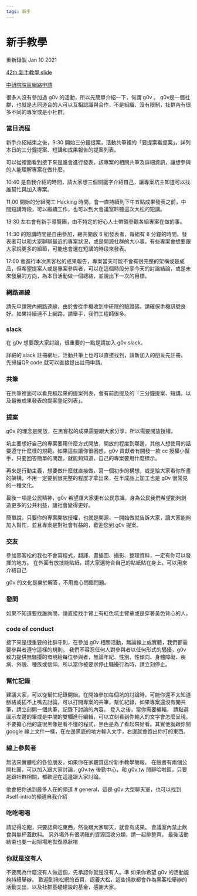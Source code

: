 ```yaml
---
tags: 新手
---
```

新手教學
====
重新錄製 Jan 10 2021

[42th 新手教學 slide](https://docs.google.com/presentation/d/1v9TQqka9ZFb_yuHxlDZZZ7I6Ixx6rzWg9JqJTgYgwec/edit?usp=sharing)

[中研院院區網路申請](https://its.sinica.edu.tw/posts/117229)

很多人沒有參加過 g0v 的活動，所以先簡單介紹一下，何謂 g0v 。
g0v是一個社群，也就是志同道合的人可以互相認識與合作，不是組織、沒有限制，社群內有很多不同的專案或是小社群。

### 當日流程

新手介紹結束之後，9:30 開始三分鐘提案，活動共筆裡的「要提案看提案」，詳列本日的三分鐘提案、短講和成果報告的提案列表。

可以從裡面看到接下來是誰會進行發表，該專案的相關共筆及詳細資訊，讓想參與的人能理解專案在做什麼。

10:40 是自我介紹的時間，請大家想三個關鍵字介紹自己，讓專案坑主知道可以找誰幫忙與加入專案。 

11:00 開始的分組開工 Hacking 時間，會一直持續到下午五點成果發表之前，中間短講時段，可以繼續工作，也可以到大會議室聆聽這次大松的短講。

13:30 左右會有新手導覽團，由不特定的好心人士帶領參觀各組專案在做的事。

14:30 的短講時間是自由參加，總共開放 6 組發表者，每組有 8 分鐘的時間，發表者可以和大家聊聊最近的專案狀況，或是開源社群的大小事。有些專案會想要跟大家說更多的細節，可能也會選在短講的時段來發表。

17:00 會進行本次黑客松的成果報告，專案當天可能不會有很完整的架構或是成品，但希望提案人或是專案參與者，可以在這個時段分享今天的討論結論，或是未來發展的方向，為本日活動做一個總結，並說出下一次的目標。

### 網路連線
請先申請院內網路連線，由於會從手機收到中研院的驗證碼，請確保手機訊號良好。如果持續連不上網路，請舉手，我們工程師很多。

### slack
在 g0v 想要跟大家討論，很重要的一點是請加入 g0v slack。

詳細的 slack 註冊網址，活動共筆上也可以直接找到，請新加入的朋友先註冊。先掃描QR code 就可以直接提出註冊申請。

### 共筆
在共筆裡面可以看見框起來的提案列表，會有前面提及的「三分鐘提案、短講，以及最後成果發表的提案登記列表」。

### 提案
g0v 的理念是開放，在黑客松的成果需要跟大家分享，所以需要開放授權。

坑主要想好自己的專案要用什麼方式開放，開放的程度到哪邊，其他人想使用的話要遵守什麼樣的規範。如果這些讓你很困惑，g0v 貢獻者有開發一款 cc 授權小幫手，只要回答簡單的問題，就能夠知道，自己的專案要用什麼標示。

再來是行動主義，想要做什麼就直接做，寫一個初步的構想，或是給大家看你所畫的架構，不用一定要到很完整的程度才拿出來，在半成品上加工也是 g0v 很常見的一種文化。

最後一項是公民精神，g0v 希望讓大家更有公民意識，身為公民我們希望能夠創造更多的公共利益，讓社會變得更好。

簡單說，只要你的專案開放授權，也就是開源，一開始做就告訴大家，讓大家能夠加入幫忙，並且專案是對社會有益的，歡迎您到 g0v 提案。

### 交友
參加黑客松的我也不會寫程式，翻譯、畫插圖、攝影、整理資料，一定有你可以發揮的地方。
在外面有放技能貼紙，請大家選符合自己的貼紙貼在身上，可以用來介紹自己

g0v 的文化是樂於解答，不用擔心問錯問題。

### 發問
如果不知道要找誰詢問，請直接找手臂上有紅色坑主臂章或是穿著黃色背心的人。

### code of conduct
接下來是很重要的社群守則，在參加 g0v 相關活動，無論線上或實體，我們都需要參與者遵守這樣的規則。
我們不容忍任何人對參與者以任何形式的騷擾，g0v 致力提供無騷擾的環境給每位參與者，無論年紀、性別、性傾向、身體障礙、疾病、外貌、種族或信仰。所以當你被要求停止騷擾行為時，請立刻停止。

### 幫忙記錄
建議大家，可以從幫忙紀錄開始。在開始參加每個坑的討論時，可能你還不太知道脈絡或插不上嘴去討論，可以打開專案的共筆，幫忙紀錄，如果專案還沒有開共筆，請立刻開一個共筆，記錄下討論的內容。
登入之後，當你需要編輯， 請點選圖示左邊的筆或是中間的雙欄進行編輯，可以立刻看到你輸入的文字會怎麼呈現。不要擔心他的底很黑像是看不懂的程式，黑色是為了看起來好看。其實他就跟你開 google 線上文件一樣，在左邊黑底的地方輸入文字，右邊就會跑出你打的東西。

### 線上參與者
無法來實體松的各位朋友，如果你在家觀賞這份新手教學簡報。
在臉書有兩個公開社團，可以加入跟大家討論，g0v.tw 後勤中心，和 g0v.tw 閒聊哈啦區，只要是跟社群相關，都歡迎在這邊跟大家討論。

他會把你送到最多人在的頻道 # general，這是 g0v 大型聊天室，也可以找到#self-intro的頻道自我介紹


### 吃吃喝喝
請記得吃飽，只要認真吃東西，然後跟大家聊天，就會有成果。
會議室內禁止飲食與無杯蓋飲料。
另外場外有很明確的資源回收分類，請一起排整齊。
最後活動結束也要一起把場地恢復原狀唷

### 你就是沒有人

不要問為什麼沒有人做這個，先承認你就是沒有人。準
如果你希望 g0v 的活動能夠持續舉辦。
歡迎到揪松網的首頁，認養大松，這些捐款都會作為黑客松舉辦的活動支出，以及社群基礎建設的基金，感謝大家。
